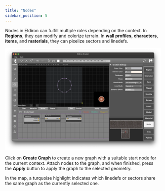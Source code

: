 ```yaml
---
title: "Nodes"
sidebar_position: 5
---
```


Nodes in Eldiron can fulfill multiple roles depending on the context.
In **Regions**, they can modify and colorize terrain.
In **wall profiles**, **characters**, **items**, and **materials**, they can pixelize sectors and linedefs.

![Shield](/img/docs/shield.png)

Click on **Create Graph** to create a new graph with a suitable start node for the current context.
Attach nodes to the graph, and when finished, press the **Apply** button to apply the graph to the selected geometry.

In the map, a turquoise highlight indicates which linedefs or sectors share the same graph as the currently selected one.

<!-- ## Learn More

See the **[Scripting & Data Reference](/docs/scripting_data/reference)** for a complete list of available **events, commands, actions, and data properties**. -->
